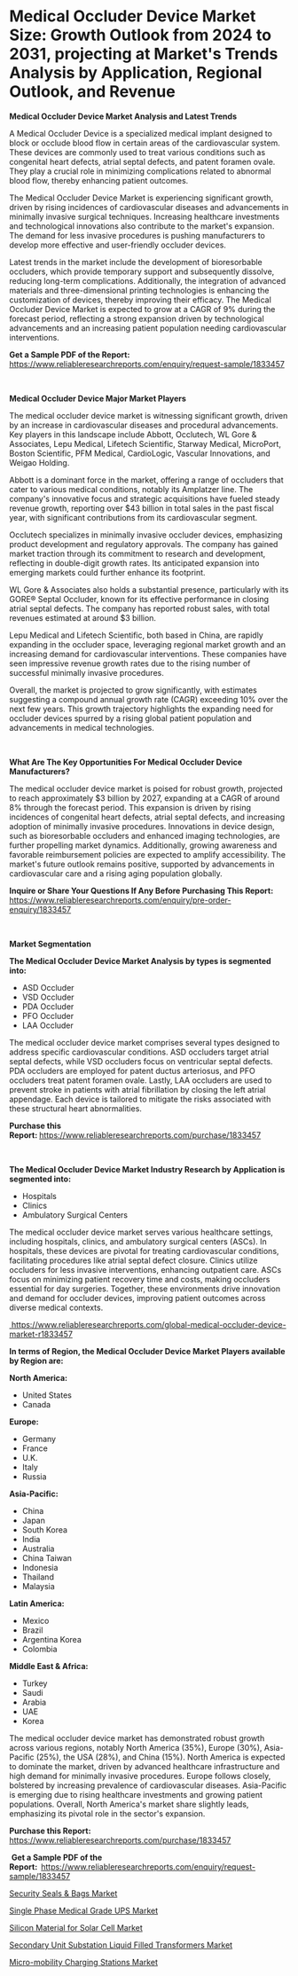 <p><h1>Medical Occluder Device Market Size: Growth Outlook from 2024 to 2031, projecting at Market's Trends Analysis by Application, Regional Outlook, and Revenue</h1></p><p><strong>Medical Occluder Device Market Analysis and Latest Trends</strong></p>
<p><p>A Medical Occluder Device is a specialized medical implant designed to block or occlude blood flow in certain areas of the cardiovascular system. These devices are commonly used to treat various conditions such as congenital heart defects, atrial septal defects, and patent foramen ovale. They play a crucial role in minimizing complications related to abnormal blood flow, thereby enhancing patient outcomes.</p><p>The Medical Occluder Device Market is experiencing significant growth, driven by rising incidences of cardiovascular diseases and advancements in minimally invasive surgical techniques. Increasing healthcare investments and technological innovations also contribute to the market's expansion. The demand for less invasive procedures is pushing manufacturers to develop more effective and user-friendly occluder devices.</p><p>Latest trends in the market include the development of bioresorbable occluders, which provide temporary support and subsequently dissolve, reducing long-term complications. Additionally, the integration of advanced materials and three-dimensional printing technologies is enhancing the customization of devices, thereby improving their efficacy. The Medical Occluder Device Market is expected to grow at a CAGR of 9% during the forecast period, reflecting a strong expansion driven by technological advancements and an increasing patient population needing cardiovascular interventions.</p></p>
<p><strong>Get a Sample PDF of the Report:&nbsp;</strong> <a href="https://www.reliableresearchreports.com/enquiry/request-sample/1833457?utm_campaign=8&utm_medium=2&utm_source=Github&utm_content=ia&utm_term=01012025&utm_id=medical-occluder-device">https://www.reliableresearchreports.com/enquiry/request-sample/1833457</a></p>
<p>&nbsp;</p>
<p><strong>Medical Occluder Device Major Market Players</strong></p>
<p><p>The medical occluder device market is witnessing significant growth, driven by an increase in cardiovascular diseases and procedural advancements. Key players in this landscape include Abbott, Occlutech, WL Gore & Associates, Lepu Medical, Lifetech Scientific, Starway Medical, MicroPort, Boston Scientific, PFM Medical, CardioLogic, Vascular Innovations, and Weigao Holding.</p><p>Abbott is a dominant force in the market, offering a range of occluders that cater to various medical conditions, notably its Amplatzer line. The company's innovative focus and strategic acquisitions have fueled steady revenue growth, reporting over $43 billion in total sales in the past fiscal year, with significant contributions from its cardiovascular segment.</p><p>Occlutech specializes in minimally invasive occluder devices, emphasizing product development and regulatory approvals. The company has gained market traction through its commitment to research and development, reflecting in double-digit growth rates. Its anticipated expansion into emerging markets could further enhance its footprint.</p><p>WL Gore & Associates also holds a substantial presence, particularly with its GORE® Septal Occluder, known for its effective performance in closing atrial septal defects. The company has reported robust sales, with total revenues estimated at around $3 billion.</p><p>Lepu Medical and Lifetech Scientific, both based in China, are rapidly expanding in the occluder space, leveraging regional market growth and an increasing demand for cardiovascular interventions. These companies have seen impressive revenue growth rates due to the rising number of successful minimally invasive procedures.</p><p>Overall, the market is projected to grow significantly, with estimates suggesting a compound annual growth rate (CAGR) exceeding 10% over the next few years. This growth trajectory highlights the expanding need for occluder devices spurred by a rising global patient population and advancements in medical technologies.</p></p>
<p>&nbsp;</p>
<p><strong>What Are The Key Opportunities For Medical Occluder Device Manufacturers?</strong></p>
<p><p>The medical occluder device market is poised for robust growth, projected to reach approximately $3 billion by 2027, expanding at a CAGR of around 8% through the forecast period. This expansion is driven by rising incidences of congenital heart defects, atrial septal defects, and increasing adoption of minimally invasive procedures. Innovations in device design, such as bioresorbable occluders and enhanced imaging technologies, are further propelling market dynamics. Additionally, growing awareness and favorable reimbursement policies are expected to amplify accessibility. The market's future outlook remains positive, supported by advancements in cardiovascular care and a rising aging population globally.</p></p>
<p><strong>Inquire or Share Your Questions If Any Before Purchasing This Report:</strong> <a href="https://www.reliableresearchreports.com/enquiry/pre-order-enquiry/1833457?utm_campaign=8&utm_medium=2&utm_source=Github&utm_content=ia&utm_term=01012025&utm_id=medical-occluder-device">https://www.reliableresearchreports.com/enquiry/pre-order-enquiry/1833457</a></p>
<p>&nbsp;</p>
<p><strong>Market Segmentation</strong></p>
<p><strong>The Medical Occluder Device Market Analysis by types is segmented into:</strong></p>
<p><ul><li>ASD Occluder</li><li>VSD Occluder</li><li>PDA Occluder</li><li>PFO Occluder</li><li>LAA Occluder</li></ul></p>
<p><p>The medical occluder device market comprises several types designed to address specific cardiovascular conditions. ASD occluders target atrial septal defects, while VSD occluders focus on ventricular septal defects. PDA occluders are employed for patent ductus arteriosus, and PFO occluders treat patent foramen ovale. Lastly, LAA occluders are used to prevent stroke in patients with atrial fibrillation by closing the left atrial appendage. Each device is tailored to mitigate the risks associated with these structural heart abnormalities.</p></p>
<p><strong>Purchase this Report:&nbsp;</strong><a href="https://www.reliableresearchreports.com/purchase/1833457?utm_campaign=8&utm_medium=2&utm_source=Github&utm_content=ia&utm_term=01012025&utm_id=medical-occluder-device">https://www.reliableresearchreports.com/purchase/1833457</a></p>
<p>&nbsp;</p>
<p><strong>The Medical Occluder Device Market Industry Research by Application is segmented into:</strong></p>
<p><ul><li>Hospitals</li><li>Clinics</li><li>Ambulatory Surgical Centers</li></ul></p>
<p><p>The medical occluder device market serves various healthcare settings, including hospitals, clinics, and ambulatory surgical centers (ASCs). In hospitals, these devices are pivotal for treating cardiovascular conditions, facilitating procedures like atrial septal defect closure. Clinics utilize occluders for less invasive interventions, enhancing outpatient care. ASCs focus on minimizing patient recovery time and costs, making occluders essential for day surgeries. Together, these environments drive innovation and demand for occluder devices, improving patient outcomes across diverse medical contexts.</p></p>
<p><a href="https://www.reliableresearchreports.com/global-medical-occluder-device-market-r1833457?utm_campaign=8&utm_medium=2&utm_source=Github&utm_content=ia&utm_term=01012025&utm_id=medical-occluder-device">&nbsp;https://www.reliableresearchreports.com/global-medical-occluder-device-market-r1833457</a></p>
<p><strong>In terms of Region, the Medical Occluder Device Market Players available by Region are:</strong></p>
<p>
    <p> <strong> North America: </strong>
        <ul>
            <li>United States</li>
            <li>Canada</li>
        </ul>
        </p> 
    <p> <strong> Europe: </strong>
        <ul>
            <li>Germany</li>
            <li>France</li>
            <li>U.K.</li>
            <li>Italy</li>
            <li>Russia</li>
        </ul>
        </p> 
    <p> <strong> Asia-Pacific: </strong>
        <ul>
            <li>China</li>
            <li>Japan</li>
            <li>South Korea</li>
            <li>India</li>
            <li>Australia</li>
            <li>China Taiwan</li>
            <li>Indonesia</li>
            <li>Thailand</li>
            <li>Malaysia</li>
        </ul>
        </p> 
    <p> <strong> Latin America: </strong>
        <ul>
            <li>Mexico</li>
            <li>Brazil</li>
            <li>Argentina Korea</li>
            <li>Colombia</li>
        </ul>
        </p> 
    <p> <strong> Middle East & Africa: </strong>
        <ul>
            <li>Turkey</li>
            <li>Saudi</li>
            <li>Arabia</li>
            <li>UAE</li>
            <li>Korea</li>
        </ul>
    </p>
    </p>
<p><p>The medical occluder device market has demonstrated robust growth across various regions, notably North America (35%), Europe (30%), Asia-Pacific (25%), the USA (28%), and China (15%). North America is expected to dominate the market, driven by advanced healthcare infrastructure and high demand for minimally invasive procedures. Europe follows closely, bolstered by increasing prevalence of cardiovascular diseases. Asia-Pacific is emerging due to rising healthcare investments and growing patient populations. Overall, North America's market share slightly leads, emphasizing its pivotal role in the sector's expansion.</p></p>
<p><strong>Purchase this Report: </strong><a href="https://www.reliableresearchreports.com/purchase/1833457?utm_campaign=8&utm_medium=2&utm_source=Github&utm_content=ia&utm_term=01012025&utm_id=medical-occluder-device">https://www.reliableresearchreports.com/purchase/1833457</a></p>
<p>&nbsp;<strong>Get a Sample PDF of the Report:&nbsp;&nbsp;</strong><a href="https://www.reliableresearchreports.com/enquiry/request-sample/1833457?utm_campaign=8&utm_medium=2&utm_source=Github&utm_content=ia&utm_term=01012025&utm_id=medical-occluder-device">https://www.reliableresearchreports.com/enquiry/request-sample/1833457</a></p>
<p><strong></strong></p>
<p><p><a href="https://github.com/comasnickie/Market-Research-Report-List-1/blob/main/security-seals-bags-market.md?utm_campaign=8&utm_medium=2&utm_source=Github&utm_content=ia&utm_term=01012025&utm_id=medical-occluder-device">Security Seals & Bags Market</a></p><p><a href="https://github.com/toldenargelia86/Market-Research-Report-List-1/blob/main/single-phase-medical-grade-ups-market.md?utm_campaign=8&utm_medium=2&utm_source=Github&utm_content=ia&utm_term=01012025&utm_id=medical-occluder-device">Single Phase Medical Grade UPS Market</a></p><p><a href="https://github.com/bornergabrielle89/Market-Research-Report-List-1/blob/main/silicon-material-for-solar-cell-market.md?utm_campaign=8&utm_medium=2&utm_source=Github&utm_content=ia&utm_term=01012025&utm_id=medical-occluder-device">Silicon Material for Solar Cell Market</a></p><p><a href="https://github.com/mcfred89/Market-Research-Report-List-1/blob/main/secondary-unit-substation-liquid-filled-transformers-market.md?utm_campaign=8&utm_medium=2&utm_source=Github&utm_content=ia&utm_term=01012025&utm_id=medical-occluder-device">Secondary Unit Substation Liquid Filled Transformers Market</a></p><p><a href="https://github.com/wileonie19657/Market-Research-Report-List-1/blob/main/micro-mobility-charging-stations-market.md?utm_campaign=8&utm_medium=2&utm_source=Github&utm_content=ia&utm_term=01012025&utm_id=medical-occluder-device">Micro-mobility Charging Stations Market</a></p></p>